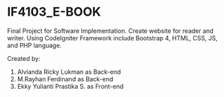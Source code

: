 # IF4103_E-BOOK
Final Project for Software Implementation. Create website for reader and writer. 
Using CodeIgniter Framework include Bootstrap 4, HTML, CSS, JS, and PHP language.


Created by:
1. Alvianda Ricky Lukman as Back-end 
2. M.Rayhan Ferdinand as Back-end
3. Ekky Yulianti Prastika S. as Front-end
